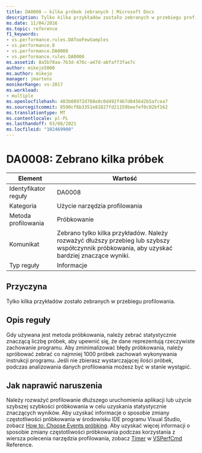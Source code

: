 ```yaml
---
title: DA0008 — kilka próbek zebranych | Microsoft Docs
description: Tylko kilka przykładów zostało zebranych w przebiegu profilowania.
ms.date: 11/04/2016
ms.topic: reference
f1_keywords:
- vs.performance.rules.DATooFewSamples
- vs.performance.8
- vs.performance.DA0008
- vs.performance.rules.DA0008
ms.assetid: 8a5b78aa-7b3d-476c-a47d-abfaff3fae7c
author: mikejo5000
ms.author: mikejo
manager: jmartens
monikerRange: vs-2017
ms.workload:
- multiple
ms.openlocfilehash: 483b08972d768e8c0d492f467d845642b5afcea7
ms.sourcegitcommit: 8590cf6b3351e82827fd21159beefef0c02bf162
ms.translationtype: MT
ms.contentlocale: pl-PL
ms.lasthandoff: 03/08/2021
ms.locfileid: "102469900"
---
```

# <a name="da0008-few-samples-collected"></a>DA0008: Zebrano kilka próbek

|Element|Wartość|
|-|-|
|Identyfikator reguły|DA0008|
|Kategoria|Użycie narzędzia profilowania|
|Metoda profilowania|Próbkowanie|
|Komunikat|Zebrano tylko kilka przykładów. Należy rozważyć dłuższy przebieg lub szybszy współczynnik próbkowania, aby uzyskać bardziej znaczące wyniki.|
|Typ reguły|Informacje|

## <a name="cause"></a>Przyczyna
 Tylko kilka przykładów zostało zebranych w przebiegu profilowania.

## <a name="rule-description"></a>Opis reguły
 Gdy używana jest metoda próbkowania, należy zebrać statystycznie znaczącą liczbę próbek, aby upewnić się, że dane reprezentują rzeczywiste zachowanie programu. Aby zminimalizować błędy próbkowania, należy spróbować zebrać co najmniej 1000 próbek zachowań wykonywania instrukcji programu. Jeśli nie zbierasz wystarczającej ilości próbek, podczas analizowania danych profilowania możesz być w stanie wystąpić.

## <a name="how-to-fix-violations"></a>Jak naprawić naruszenia
 Należy rozważyć profilowanie dłuższego uruchomienia aplikacji lub użycie szybszej szybkości próbkowania w celu uzyskania statystycznie znaczących wyników. Aby uzyskać informacje o sposobie zmiany częstotliwości próbkowania w środowisku IDE programu Visual Studio, zobacz [How to: Choose Events próbking](../profiling/how-to-choose-sampling-events.md). Aby uzyskać więcej informacji o sposobie zmiany częstotliwości próbkowania podczas korzystania z wiersza polecenia narzędzia profilowania, zobacz [Timer](../profiling/timer.md) w [VSPerfCmd](../profiling/vsperfcmd.md) Reference.
